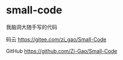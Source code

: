 # small-code

我脑洞大随手写的代码

码云 https://gitee.com/zi_gao/Small-Code

GitHub https://github.com/Zi-Gao/Small-Code
